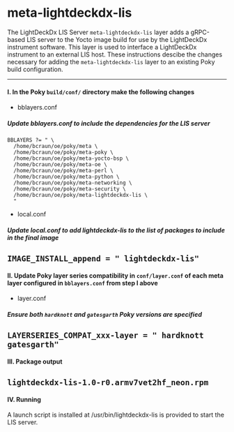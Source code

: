 # meta-lightdeckdx-lis  

The LightDeckDx LIS Server `meta-lightdeckdx-lis` layer adds a gRPC-based LIS server to the Yocto image build for use by the LightDeckDx instrument software. This layer is used to interface a LightDeckDx instrument to an external LIS host. These instructions descibe the changes necessary for adding the `meta-lightdeckdx-lis` layer to an existing Poky build configuration.  

---  

#### I. In the Poky `build/conf/` directory make the following changes  

* bblayers.conf  
##### Update bblayers.conf to include the dependencies for the LIS server  
  
```
BBLAYERS ?= " \
  /home/bcraun/oe/poky/meta \
  /home/bcraun/oe/poky/meta-poky \
  /home/bcraun/oe/poky/meta-yocto-bsp \
  /home/bcraun/oe/poky/meta-oe \
  /home/bcraun/oe/poky/meta-perl \
  /home/bcraun/oe/poky/meta-python \
  /home/bcraun/oe/poky/meta-networking \
  /home/bcraun/oe/poky/meta-security \
  /home/bcraun/oe/poky/meta-lightdeckdx-lis \
  "
```  

* local.conf  
##### Update local.conf to add lightdeckdx-lis to the list of packages to include in the final image  

`IMAGE_INSTALL_append = " lightdeckdx-lis"`
---
#### II. Update Poky layer series compatibility in `conf/layer.conf` of each meta layer configured in `bblayers.conf` from step I above 
* layer.conf  
##### Ensure both `hardknott` and `gatesgarth` Poky versions are specified 
`LAYERSERIES_COMPAT_xxx-layer = " hardknott gatesgarth"`  
---
#### III. Package output  
`lightdeckdx-lis-1.0-r0.armv7vet2hf_neon.rpm`
---
#### IV. Running  
A launch script is installed at /usr/bin/lightdeckdx-lis is provided to start the LIS server.
 

